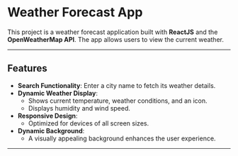 # Weather Forecast App

This project is a weather forecast application built with **ReactJS** and the **OpenWeatherMap API**. The app allows users to view the current weather.

---

## Features

- **Search Functionality**: Enter a city name to fetch its weather details.
- **Dynamic Weather Display**:
  - Shows current temperature, weather conditions, and an icon.
  - Displays humidity and wind speed.
- **Responsive Design**:
  - Optimized for devices of all screen sizes.
- **Dynamic Background**:
  - A visually appealing background enhances the user experience.

---

